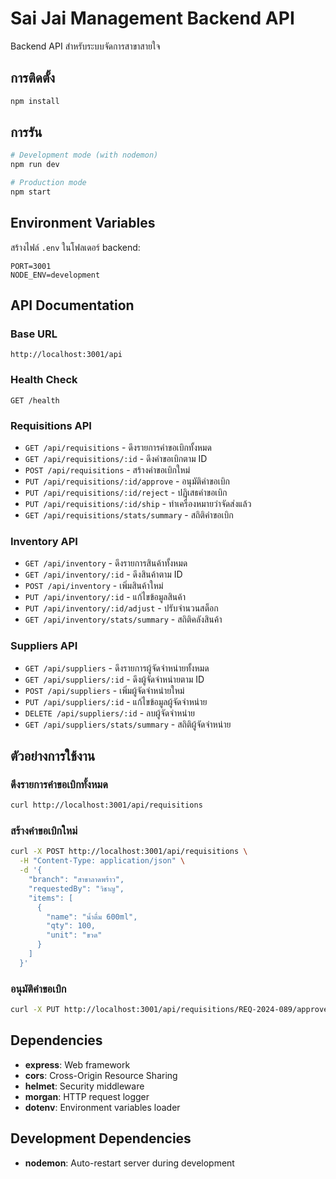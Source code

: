 # Sai Jai Management Backend API

Backend API สำหรับระบบจัดการสาขาสายใจ

## การติดตั้ง

```bash
npm install
```

## การรัน

```bash
# Development mode (with nodemon)
npm run dev

# Production mode
npm start
```

## Environment Variables

สร้างไฟล์ `.env` ในโฟลเดอร์ backend:

```env
PORT=3001
NODE_ENV=development
```

## API Documentation

### Base URL
```
http://localhost:3001/api
```

### Health Check
```
GET /health
```

### Requisitions API
- `GET /api/requisitions` - ดึงรายการคำขอเบิกทั้งหมด
- `GET /api/requisitions/:id` - ดึงคำขอเบิกตาม ID
- `POST /api/requisitions` - สร้างคำขอเบิกใหม่
- `PUT /api/requisitions/:id/approve` - อนุมัติคำขอเบิก
- `PUT /api/requisitions/:id/reject` - ปฏิเสธคำขอเบิก
- `PUT /api/requisitions/:id/ship` - ทำเครื่องหมายว่าจัดส่งแล้ว
- `GET /api/requisitions/stats/summary` - สถิติคำขอเบิก

### Inventory API
- `GET /api/inventory` - ดึงรายการสินค้าทั้งหมด
- `GET /api/inventory/:id` - ดึงสินค้าตาม ID
- `POST /api/inventory` - เพิ่มสินค้าใหม่
- `PUT /api/inventory/:id` - แก้ไขข้อมูลสินค้า
- `PUT /api/inventory/:id/adjust` - ปรับจำนวนสต็อก
- `GET /api/inventory/stats/summary` - สถิติคลังสินค้า

### Suppliers API
- `GET /api/suppliers` - ดึงรายการผู้จัดจำหน่ายทั้งหมด
- `GET /api/suppliers/:id` - ดึงผู้จัดจำหน่ายตาม ID
- `POST /api/suppliers` - เพิ่มผู้จัดจำหน่ายใหม่
- `PUT /api/suppliers/:id` - แก้ไขข้อมูลผู้จัดจำหน่าย
- `DELETE /api/suppliers/:id` - ลบผู้จัดจำหน่าย
- `GET /api/suppliers/stats/summary` - สถิติผู้จัดจำหน่าย

## ตัวอย่างการใช้งาน

### ดึงรายการคำขอเบิกทั้งหมด
```bash
curl http://localhost:3001/api/requisitions
```

### สร้างคำขอเบิกใหม่
```bash
curl -X POST http://localhost:3001/api/requisitions \
  -H "Content-Type: application/json" \
  -d '{
    "branch": "สาขาลาดพร้าว",
    "requestedBy": "วิชาญ",
    "items": [
      {
        "name": "น้ำดื่ม 600ml",
        "qty": 100,
        "unit": "ขวด"
      }
    ]
  }'
```

### อนุมัติคำขอเบิก
```bash
curl -X PUT http://localhost:3001/api/requisitions/REQ-2024-089/approve
```

## Dependencies

- **express**: Web framework
- **cors**: Cross-Origin Resource Sharing
- **helmet**: Security middleware
- **morgan**: HTTP request logger
- **dotenv**: Environment variables loader

## Development Dependencies

- **nodemon**: Auto-restart server during development

